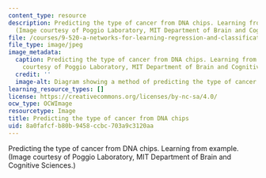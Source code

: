 ```yaml
---
content_type: resource
description: Predicting the type of cancer from DNA chips. Learning from example.
  (Image courtesy of Poggio Laboratory, MIT Department of Brain and Cognitive Sciences.)
file: /courses/9-520-a-networks-for-learning-regression-and-classification-spring-2001/8a0fafcfb80b9458ccbc703a9c3120aa_9-520as01.jpg
file_type: image/jpeg
image_metadata:
  caption: Predicting the type of cancer from DNA chips. Learning from example. (Image
    courtesy of Poggio Laboratory, MIT Department of Brain and Cognitive Sciences.)
  credit: ''
  image-alt: Diagram showing a method of predicting the type of cancer from DNA chips.
learning_resource_types: []
license: https://creativecommons.org/licenses/by-nc-sa/4.0/
ocw_type: OCWImage
resourcetype: Image
title: Predicting the type of cancer from DNA chips
uid: 8a0fafcf-b80b-9458-ccbc-703a9c3120aa
---
```

Predicting the type of cancer from DNA chips. Learning from example. (Image courtesy of Poggio Laboratory, MIT Department of Brain and Cognitive Sciences.)